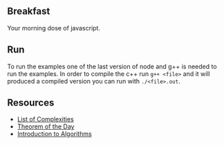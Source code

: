 ## Breakfast

Your morning dose of javascript.

## Run

To run the examples one of the last version of node and g++ is needed to run the examples. In order to compile the c++ run `g++ <file>` and it will produced a compiled version you can run with `./<file>.out`.

## Resources

- [List of Complexities](http://bigocheatsheet.com/)
- [Theorem of the Day](http://www.theoremoftheday.org/)
- [Introduction to Algorithms](http://courses.csail.mit.edu/6.006/fall11/notes.shtml)